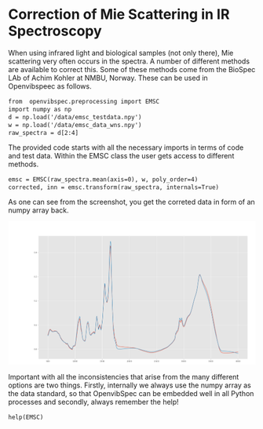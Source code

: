 # Correction of Mie Scattering in IR Spectroscopy 

When using infrared light and biological samples (not only there), Mie scattering very often occurs in the spectra. A number of different methods are available to correct this. Some of these methods come from the BioSpec LAb of Achim Kohler at NMBU, Norway. These can be used in Openvibspeec as follows.
```
from  openvibspec.preprocessing import EMSC
import numpy as np
d = np.load('/data/emsc_testdata.npy')
w = np.load('/data/emsc_data_wns.npy')
raw_spectra = d[2:4]

```
The provided code starts with all the necessary imports in terms of code and test data. Within the EMSC class the user gets access to different methods. 
```
emsc = EMSC(raw_spectra.mean(axis=0), w, poly_order=4)
corrected, inn = emsc.transform(raw_spectra, internals=True)
```
As one can see from the screenshot, you get the correted data in form of an numpy array back.

![dir RawIO](/documentation/Preprocessing/emsc_test.png) 

Important with all the inconsistencies that arise from the many different options are two things. Firstly, internally we always use the numpy array as the data standard, so that OpenvibSpec can be embedded well in all Python processes and secondly, always remember the help!

```
help(EMSC)

```
